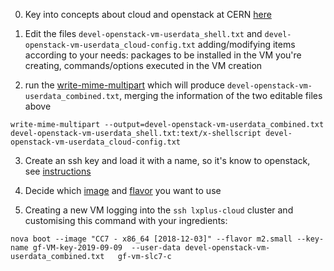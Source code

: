 0. Key into concepts about cloud and openstack at CERN [here](https://clouddocs.web.cern.ch/clouddocs/overview/concepts.html)

1. Edit the files ```devel-openstack-vm-userdata_shell.txt``` and ```devel-openstack-vm-userdata_cloud-config.txt``` adding/modifying items according to your needs: packages to be installed in the VM you're creating, commands/options executed in the VM creation 

2. run the [write-mime-multipart](http://manpages.ubuntu.com/manpages/trusty/man1/write-mime-multipart.1.html) which will produce ```devel-openstack-vm-userdata_combined.txt```, merging the information of the two editable files above
```
write-mime-multipart --output=devel-openstack-vm-userdata_combined.txt devel-openstack-vm-userdata_shell.txt:text/x-shellscript devel-openstack-vm-userdata_cloud-config.txt
```

3. Create an ssh key and load it with a name, so it's know to openstack, see [instructions](https://clouddocs.web.cern.ch/clouddocs/using_openstack/keypair_options.html)

4. Decide which [image](https://clouddocs.web.cern.ch/clouddocs/details/standard_images.html) and  [flavor](https://clouddocs.web.cern.ch/clouddocs/using_openstack/vm_flavors.html) you want to use

5. Creating a new VM logging into the ```ssh lxplus-cloud``` cluster and customising this command with your ingredients:

```
nova boot --image "CC7 - x86_64 [2018-12-03]" --flavor m2.small --key-name gf-VM-key-2019-09-09  --user-data devel-openstack-vm-userdata_combined.txt   gf-vm-slc7-c
```
